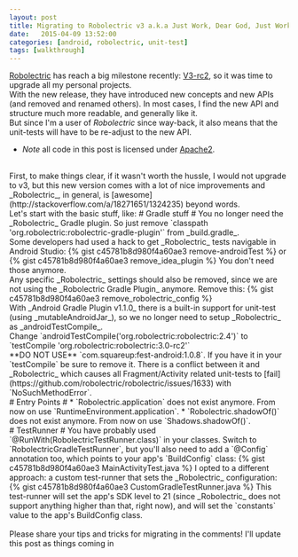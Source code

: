 ```yaml
---
layout: post
title: Migrating to Robolectric v3 a.k.a Just Work, Dear God, Just Work!
date:   2015-04-09 13:52:00
categories: [android, robolectric, unit-test]
tags: [walkthrough]
---
```

[Robolectric](https://robolectric.org) has reach a big milestone recently: [V3-rc2](https://groups.google.com/forum/#!topic/robolectric/1XWVJvKiFjA), so it was time
to upgrade all my personal projects.<br>
With the new release, they have introduced new concepts and new APIs (and removed and renamed others).
In most cases, I find the new API and structure much more readable, and generally like it.<br>
But since I'm a user of _Robolectric_ since way-back, it also means that the unit-tests will have to be re-adjust to the new API.
<br>
* _Note_ all code in this post is licensed under [Apache2](https://gist.github.com/menny/c45781b8d980f4a60ae3#file-license).
<br>
First, to make things clear, if it wasn't worth the hussle, I would not upgrade to v3, but this new version comes with a lot of nice improvements
and _Robolectric_, in general, is [awesome](http://stackoverflow.com/a/18271651/1324235) beyond words.
<br>
Let's start with the basic stuff, like:
# Gradle stuff #
You no longer need the _Robolectric_ Gradle plugin. So just remove
`classpath 'org.robolectric:robolectric-gradle-plugin'` from _build.gradle_.<br>
Some developers had used a hack to get _Robolectric_ tests navigable in Android Studio:
{% gist c45781b8d980f4a60ae3 remove-androidTest %}
or
{% gist c45781b8d980f4a60ae3 remove_idea_plugin %}
You don't need those anymore.
<br>
Any specific _Robolectric_ settings should also be removed, since we are not using the _Robolectric Gradle Plugin_ anymore. Remove this:
{% gist c45781b8d980f4a60ae3 remove_robolectric_config %}
<br>
With _Android Gradle Plugin v1.1.0_ there is a built-in support for unit-test (using _mutableAndroidJar_), so we no longer need to setup
_Robolectric_ as _androidTestCompile_.<br>
Change `androidTestCompile('org.robolectric:robolectric:2.4')` to `testCompile 'org.robolectric:robolectric:3.0-rc2'`<br>
**DO NOT USE** `com.squareup:fest-android:1.0.8`. If you have it in your `testCompile` be sure to remove it. There is a conflict between
it and _Robolectric_ which causes all Fragment/Activity related unit-tests to [fail](https://github.com/robolectric/robolectric/issues/1633) with `NoSuchMethodError`.
<br>
# Entry Points #
 * `Robolectric.application` does not exist anymore. From now on use `RuntimeEnvironment.application`.
 * `Robolectric.shadowOf()` does not exist anymore. From now on use `Shadows.shadowOf()`.
 <br>
# TestRunner #
You have probably used `@RunWith(RobolectricTestRunner.class)` in your classes. Switch to `RobolectricGradleTestRunner`, but you'll also need to add a `@Config` annotation too, which points to your app's `BuildConfig` class:
{% gist c45781b8d980f4a60ae3 MainActivityTest.java %}
I opted to a different approach: a custom test-runner that sets the _Robolectric_ configuration:
{% gist c45781b8d980f4a60ae3 CustomGradleTestRunner.java %}
This test-runner will set the app's SDK level to 21 (since _Robolectric_ does not support anything higher than that, right now), and will
set the `constants` value to the app's BuildConfig class.

<br>
<br>
Please share your tips and tricks for migrating in the comments! I'll update this post as things coming in
